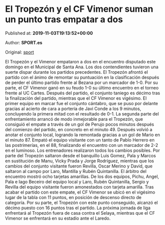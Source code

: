 
# El Tropezón y el CF Vimenor suman un punto tras empatar a dos

Published at: **2019-11-03T19:13:52+00:00**

Author: **SPORT.es**

Original: [sport](https://www.sport.es/es/noticias/tercera-division/el-tropezon-y-el-cf-vimenor-suman-un-punto-tras-empatar-a-dos-7713076)

El Tropezón y el Vimenor empataron a dos en el encuentro disputado este domingo en el Municipal de Santa Ana. Los dos contendientes tuvieron una suerte dispar durante los partidos precedentes. El Tropezón afrontó el partido con el ánimo de remontar su puntuación en la clasificación después de perder el último partido frente al Bezana por un marcador de 1-0. Por su parte, el CF Vimenor ganó en su feudo 1-0 su último encuentro en el torneo frente al UC Cartes. Después del partido, el conjunto taniego es décimo tras la finalización del partido, mientras que el CF Vimenor es vigésimo.
El primer equipo en marcar fue el conjunto cántabro, que se puso por delante gracias al acierto de cara a portería de Javi Conde a los 9 minutos, concluyendo la primera mitad con el resultado de 0-1.
La segunda parte del enfrentamiento arrancó de modo inmejorable para el Tropezón, que consiguió el empate a través de un gol de Perujo pocos minutos después del comienzo del partido, en concreto en el minuto 49. Después volvió a anotar el conjunto local, logrando la remontada gracias a un gol de Mario en el minuto 87. Empató el equipo visitante con un tanto de Pablo Herrero en las postrimerías, en el 88, finalizando el encuentro con un marcador de 2-2 en el luminoso.
Los entrenadores realizaron todos los cambios posibles. Por parte del Tropezón saltaron desde el banquillo Luis Gomez, Pala y Marcos en sustitución de Manu, Vicky Prada y Jorge Rodríguez, mientras que los cambios del conjunto visitante fueron Revilla, Oscar Merino y David, que saltaron al campo por Laro, Mantilla y Rubén Quintanilla.
El árbitro del encuentro mostró ocho tarjetas amarillas. De los dos equipos, Pichu, Angel, Pala e Iago Beceiro del equipo local y Laro, Rubén Quintanilla, Sergio y Revilla del equipo visitante fueron amonestados con tarjeta amarilla.
Tras acabar el partido con este empate, el CF Vimenor se ubicó en el vigésimo lugar de la tabla con 11 puntos, en posición de descenso directo de categoría. Por su parte, el Tropezón con este punto conseguido, alcanzó el décimo puesto con 16 puntos tras el partido.
La próxima jornada de liga enfrentará al Tropezón fuera de casa contra el Selaya, mientras que el CF Vimenor se enfrentará en su estadio ante el Laredo.
